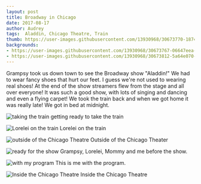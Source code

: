 ```yaml
---
layout: post
title: Broadway in Chicago
date: 2017-08-17
author: Audrey
tags:  Aladdin, Chicago Theatre, Train
thumb: https://user-images.githubusercontent.com/13930968/30673770-18741dca-9e3b-11e7-85ea-58344b62816f.jpg
backgrounds:
- https://user-images.githubusercontent.com/13930968/30673767-06647eea-9e3b-11e7-827f-fba012d23451.jpg
- https://user-images.githubusercontent.com/13930968/30673812-5a64e070-9e3b-11e7-8605-27e72c6c9eb8.jpg
---
```


Grampsy took us down town to see the Broadway show "Aladdin!" We had to wear fancy shoes that hurt our feet. I guess we're not used to wearing real shoes! At the end of the show streamers flew from the stage and all over everyone! It was such a good show, with lots of singing and dancing and even a flying carpet! We took the train back and when we got home it was really late! We got in bed at midnight.

![taking the train](https://user-images.githubusercontent.com/13930968/30673924-23345f1c-9e3c-11e7-82e0-67219d6f100c.jpg)
getting ready to take the train

![Lorelei on the train](https://user-images.githubusercontent.com/13930968/30673767-06647eea-9e3b-11e7-827f-fba012d23451.jpg)
Lorelei on the train

![outside of the Chicago Theatre](https://user-images.githubusercontent.com/13930968/30673770-18741dca-9e3b-11e7-85ea-58344b62816f.jpg)
Outside of the Chicago Theater

![ready for the show](https://user-images.githubusercontent.com/13930968/30673803-4941b3f4-9e3b-11e7-9f4c-fe30ffe19b6e.jpg)
Grampsy, Lorelei, Mommy and me before the show. 

![with my program](https://user-images.githubusercontent.com/13930968/30673812-5a64e070-9e3b-11e7-8605-27e72c6c9eb8.jpg)
This is me with the program.

![Inside the Chicago Theatre](https://user-images.githubusercontent.com/13930968/30673862-b94d94d8-9e3b-11e7-969d-f430357ffa86.jpg)
Inside the Chicago Theatre
